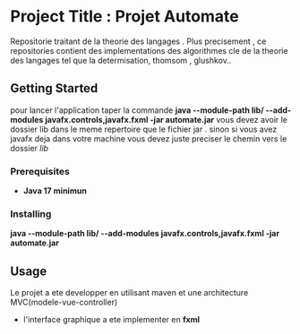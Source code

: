 # Project Title : Projet Automate
Repositorie traitant de la theorie des langages . Plus precisement , ce repositories contient des implementations des algorithmes cle de la theorie des langages tel que la determisation, thomsom , glushkov..


## Getting Started
pour lancer l'application taper la commande
**java --module-path lib/ --add-modules javafx.controls,javafx.fxml -jar automate.jar**
    vous devez avoir le dossier lib dans le meme repertoire que le fichier jar .
    sinon si vous avez javafx deja dans votre machine vous devez juste preciser le chemin vers le dossier *lib*
### Prerequisites 
 - **Java 17 minimun** 


### Installing
**java --module-path lib/ --add-modules javafx.controls,javafx.fxml -jar automate.jar**


## Usage
Le projet a ete developper en utilisant maven et une architecture MVC(modele-vue-controller)
- l'interface graphique a ete implementer en **fxml**
